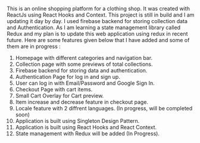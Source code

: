 This is an online shopping platform for a clothing shop. It was created with ReactJs using React Hooks and Context. This project is still in build and I am updating it day by day. I used firebase backend for storing collection data and Authentication. As I am learning a state management library called Redux and my plan is to update this web application using redux in recent future. Here are some features given below that I have added and some of them are in progress :

1. Homepage with different categories and navigation bar.
2. Collection page with some previews of total collections.
3. Firebase backend for storing data and authentication.
4. Authentication Page for log in and sign up.
5. User can log in with Email/Password and Google Sign In.
6. Checkout Page with cart items.
7. Small Cart Overlay for Cart preview.
8. Item increase and decrease feature in checkout page.
9. Locale feature with 2 diffrent languages. (In progress, will be completed soon)
10. Application is built using Singleton Design Pattern.
11. Application is built using React Hooks and React Context.
12. State management with Redux will be added (In Progress).

